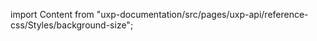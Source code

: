 
import Content from "uxp-documentation/src/pages/uxp-api/reference-css/Styles/background-size";

<Content query="product=xd"/>

